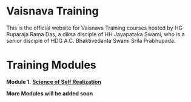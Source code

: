 # **Vaisnava Training**

This is the official website for Vaisnava Training courses hosted by HG Ruparaja Rama Das, a diksa disciple of HH Jayapataka Swami, who is a senior disciple of HDG A.C. Bhaktivedanta Swami Srila Prabhupada.

# **Training Modules**

**Module 1**. **[Science of Self Realization](https://vaisnavatraining.github.io/SSR)**

**More Modules will be added soon**



